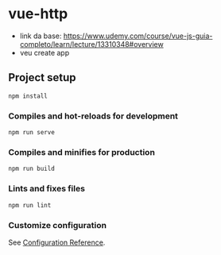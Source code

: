 # vue-http
* link da base: https://www.udemy.com/course/vue-js-guia-completo/learn/lecture/13310348#overview
* veu create app
## Project setup
```
npm install
```

### Compiles and hot-reloads for development
```
npm run serve
```

### Compiles and minifies for production
```
npm run build
```

### Lints and fixes files
```
npm run lint
```

### Customize configuration
See [Configuration Reference](https://cli.vuejs.org/config/).
